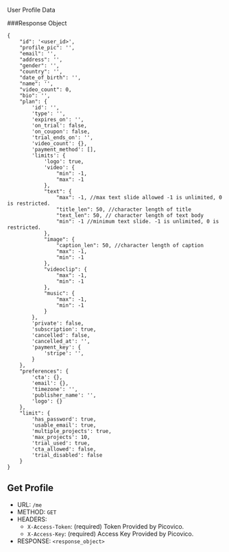 User Profile Data

###Response Object

    {
        "id": '<user_id>',
        "profile_pic": '', 
        "email": '',
        "address": '',
        "gender": '',
        "country": '',
        "date_of_birth": '',
        "name": '',
        "video_count": 0,
        "bio": '',
        "plan": {
            'id': '',
            'type': '',
            'expires_on': '',
            'on_trial': false,
            'on_coupon': false,
            'trial_ends_on': '',
            'video_count': {},
            'payment_method': [],
            'limits': {
                'logo': true,
                'video': {
                    "min": -1,
                    "max": -1
                },
                "text": {
                    "max": -1, //max text slide allowed -1 is unlimited, 0 is restricted.
                    "title_len": 50, //character length of title
                    "text_len": 50, // character length of text body
                    "min": -1 //minimum text slide. -1 is unlimited, 0 is restricted.
                },
                "image": {
                    "caption_len": 50, //character length of caption
                    "max": -1,
                    "min": -1
                },
                "videoclip": {
                    "max": -1,
                    "min": -1
                },
                "music": {
                    "max": -1,
                    "min": -1
                }
            },
            'private': false,
            'subscription': true,
            'cancelled': false,
            'cancelled_at': '',
            'payment_key': {
                'stripe': '', 
            }
        },
        "preferences": {
            'cta': {},
            'email': {},
            'timezone': '',
            'publisher_name': '',
            'logo': {}
        },
        "limit": {
            'has_password': true,
            'usable_email': true,
            'multiple_projects': true,
            'max_projects': 10,
            'trial_used': true,
            'cta_allowed': false,
            'trial_disabled': false
        }
    }

## Get Profile
- URL: `/me`  
- METHOD: `GET`
- HEADERS:
    - `X-Access-Token`: (required) Token Provided by Picovico.
    - `X-Access-Key`: (required) Access Key Provided by Picovico.
- RESPONSE: `<response_object>`
